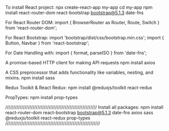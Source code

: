 To install React project:
npx create-react-app my-app
cd my-app
npm install react-router-dom react-bootstrap bootstrap@5.1.3 date-fns

For React Router DOM:
import { BrowserRouter as Router, Route, Switch } from 'react-router-dom';

For React Bootstrap:
import 'bootstrap/dist/css/bootstrap.min.css';
import { Button, Navbar } from 'react-bootstrap';

For Date Handling with:
import { format, parseISO } from 'date-fns';

A promise-based HTTP client for making API requests
npm install axios

A CSS preprocessor that adds functionality like variables, nesting, and mixins.
npm install sass

Redux Toolkit & React Redux:
npm install @reduxjs/toolkit react-redux

PropTypes:
npm install prop-types

/////////////////////////////////////////////////////////
Install all packages:
npm install react-router-dom react-bootstrap bootstrap@5.1.3 date-fns axios sass @reduxjs/toolkit react-redux prop-types
///////////////////////////////////////////////////////////